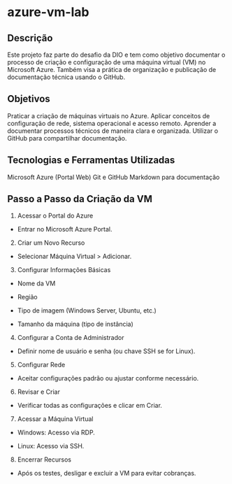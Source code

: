 # azure-vm-lab

## Descrição
Este projeto faz parte do desafio da DIO e tem como objetivo documentar o processo de criação e configuração de uma máquina virtual (VM) no Microsoft Azure. Também visa a prática de organização e publicação de documentação técnica usando o GitHub.

## Objetivos

Praticar a criação de máquinas virtuais no Azure.
Aplicar conceitos de configuração de rede, sistema operacional e acesso remoto.
Aprender a documentar processos técnicos de maneira clara e organizada.
Utilizar o GitHub para compartilhar documentação.

## Tecnologias e Ferramentas Utilizadas

Microsoft Azure (Portal Web)
Git e GitHub
Markdown para documentação

## Passo a Passo da Criação da VM

1. Acessar o Portal do Azure
   
* Entrar no Microsoft Azure Portal.

2. Criar um Novo Recurso

*  Selecionar Máquina Virtual > Adicionar.

3. Configurar Informações Básicas


* Nome da VM


* Região

* Tipo de imagem (Windows Server, Ubuntu, etc.)

* Tamanho da máquina (tipo de instância)

4. Configurar a Conta de Administrador

* Definir nome de usuário e senha (ou chave SSH se for Linux).

5. Configurar Rede

* Aceitar configurações padrão ou ajustar conforme necessário.

6. Revisar e Criar

* Verificar todas as configurações e clicar em Criar.

7. Acessar a Máquina Virtual

* Windows: Acesso via RDP.

* Linux: Acesso via SSH.

8. Encerrar Recursos

* Após os testes, desligar e excluir a VM para evitar cobranças.
